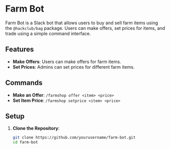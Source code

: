 # Farm Bot

Farm Bot is a Slack bot that allows users to buy and sell farm items using the `@hackclub/bag` package. Users can make offers, set prices for items, and trade using a simple command interface.

## Features

- **Make Offers**: Users can make offers for farm items.
- **Set Prices**: Admins can set prices for different farm items.

## Commands

- **Make an Offer**: `/farmshop offer <item> <price>`
- **Set Item Price**: `/farmshop setprice <item> <price>`

## Setup

1. **Clone the Repository**:
   ```bash
   git clone https://github.com/yourusername/farm-bot.git
   cd farm-bot
   

